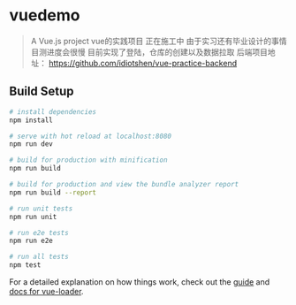 # vuedemo

> A Vue.js project vue的实践项目 正在施工中  由于实习还有毕业设计的事情  目测进度会很慢
目前实现了登陆，仓库的创建以及数据拉取
后端项目地址： https://github.com/idiotshen/vue-practice-backend
## Build Setup

``` bash
# install dependencies
npm install

# serve with hot reload at localhost:8080
npm run dev

# build for production with minification
npm run build

# build for production and view the bundle analyzer report
npm run build --report

# run unit tests
npm run unit

# run e2e tests
npm run e2e

# run all tests
npm test
```

For a detailed explanation on how things work, check out the [guide](http://vuejs-templates.github.io/webpack/) and [docs for vue-loader](http://vuejs.github.io/vue-loader).
